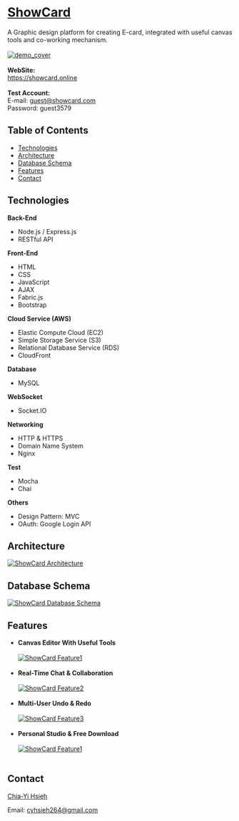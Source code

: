 # <a href="https://showcard.online" target="_blank"> ShowCard </a> #
A Graphic design platform for creating E-card, integrated with useful canvas tools and co-working mechanism.
<br><br/>
[![demo_cover](https://d20bzyreixm85i.cloudfront.net/demo/demo.gif "ShowCard Demo")](https://d20bzyreixm85i.cloudfront.net/demo/demo.gif "ShowCard Demo")
<br><br/>
**WebSite:** <br>
https://showcard.online
<br><br/>
**Test Account:** <br>
E-mail: guest@showcard.com<br>
Password: guest3579

## Table of Contents ##
- [Technologies](#Technologies)
- [Architecture](#Architecture)
- [Database Schema](#Database-Schema)
- [Features](#Features)
- [Contact](#Contact)
## Technologies ##
**Back-End**
- Node.js / Express.js
- RESTful API

**Front-End**
- HTML
- CSS
- JavaScript
- AJAX
- Fabric.js
- Bootstrap

**Cloud Service (AWS)**
- Elastic Compute Cloud (EC2)
- Simple Storage Service (S3)
- Relational Database Service (RDS)
- CloudFront

**Database**
- MySQL

**WebSocket** 
- Socket.IO

**Networking** 
- HTTP & HTTPS
- Domain Name System
- Nginx

**Test** 
- Mocha
- Chai

**Others** 
- Design Pattern: MVC
- OAuth: Google Login API
## Architecture
[![ShowCard Architecture](https://d20bzyreixm85i.cloudfront.net/demo/demo_architecture.png "ShowCard Architecture")](https://d20bzyreixm85i.cloudfront.net/demo/demo_architecture.png "ShowCard Architecture")
## Database Schema ##
[![ShowCard Database Schema](https://d20bzyreixm85i.cloudfront.net/demo/demo_database.png "ShowCard Database Schema")](https://d20bzyreixm85i.cloudfront.net/demo/demo_database.png "ShowCard Database Schema")
## Features ##
- **Canvas Editor With Useful Tools** <br><br/>
[![ShowCard Feature1](https://d20bzyreixm85i.cloudfront.net/demo/demo_1.gif "ShowCard Feature1")](https://d20bzyreixm85i.cloudfront.net/demo/demo_1.gif "ShowCard Feature1")
<br><br/>
- **Real-Time Chat & Collaboration** <br><br/>
[![ShowCard Feature2](https://d20bzyreixm85i.cloudfront.net/demo/demo_2.gif "ShowCard Feature2")](https://d20bzyreixm85i.cloudfront.net/demo/demo_2.gif "ShowCard Feature2")
<br><br/>
- **Multi-User Undo & Redo** <br><br/>
[![ShowCard Feature3](https://d20bzyreixm85i.cloudfront.net/demo/demo_3.gif "ShowCard Feature3")](https://d20bzyreixm85i.cloudfront.net/demo/demo_3.gif "ShowCard Feature3")
<br><br/>
- **Personal Studio & Free Download** <br><br/>
[![ShowCard Feature1](https://d20bzyreixm85i.cloudfront.net/demo/demo_4.gif "ShowCard Feature4")](https://d20bzyreixm85i.cloudfront.net/demo/demo_4.gif "ShowCard Feature4")
<br><br/>
## Contact

<a href="https://github.com/cyhsieh264" target="_blank">Chia-Yi Hsieh</a>

Email: cyhsieh264@gmail.com